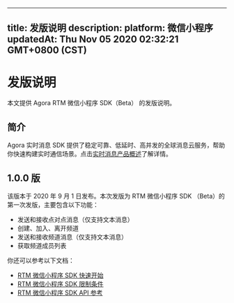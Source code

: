 
---
title: 发版说明
description: 
platform: 微信小程序
updatedAt: Thu Nov 05 2020 02:32:21 GMT+0800 (CST)
---
# 发版说明
本文提供 Agora RTM 微信小程序 SDK（Beta） 的发版说明。

## 简介

Agora 实时消息 SDK 提供了稳定可靠、低延时、高并发的全球消息云服务，帮助你快速构建实时通信场景。点击[实时消息产品概述](../../cn/Real-time-Messaging/product_rtm.md)了解详情。

## 1.0.0 版

该版本于 2020 年 9 月 1 日发布。本次发版为 RTM 微信小程序 SDK （Beta）的第一次发版，主要包含以下功能：

- 发送和接收点对点消息（仅支持文本消息）
- 创建、加入、离开频道
- 发送和接收频道消息（仅支持文本消息）
- 获取频道成员列表

你还可以参考以下文档：
- [RTM 微信小程序 SDK 快速开始](https://docs.agora.io/cn/Real-time-Messaging/messaging_wechat?platform=%E5%BE%AE%E4%BF%A1%E5%B0%8F%E7%A8%8B%E5%BA%8F)
- [RTM 微信小程序 SDK 限制条件](https://docs.agora.io/cn/Real-time-Messaging/limitations_wechat?platform=%E5%BE%AE%E4%BF%A1%E5%B0%8F%E7%A8%8B%E5%BA%8F)
- [RTM 微信小程序 SDK API 参考](https://docs.agora.io/cn/Real-time-Messaging/API%20Reference/RTM_wechat/index.html)
